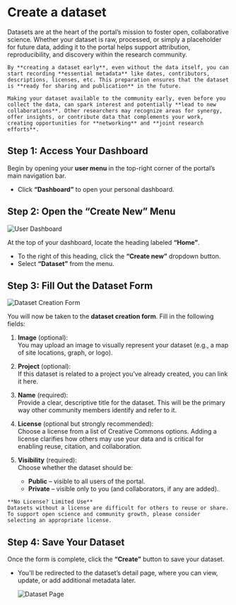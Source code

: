 # Create a dataset

Datasets are at the heart of the portal’s mission to foster open, collaborative science. Whether your dataset is raw, processed, or simply a placeholder for future data, adding it to the portal helps support attribution, reproducibility, and discovery within the research community.

```{tip}
By **creating a dataset early**, even without the data itself, you can start recording **essential metadata** like dates, contributors, descriptions, licenses, etc. This preparation ensures that the dataset is **ready for sharing and publication** in the future. 

Making your dataset available to the community early, even before you collect the data, can spark interest and potentially **lead to new collaborations**. Other researchers may recognize areas for synergy, offer insights, or contribute data that complements your work, creating opportunities for **networking** and **joint research efforts**.
```

## Step 1: Access Your Dashboard

Begin by opening your **user menu** in the top-right corner of the portal’s main navigation bar.

- Click **“Dashboard”** to open your personal dashboard.

## Step 2: Open the “Create New” Menu

![User Dashboard](/_static/tutorials/user_dashboard.png)

At the top of your dashboard, locate the heading labeled **“Home”**.

- To the right of this heading, click the **“Create new”** dropdown button.
- Select **“Dataset”** from the menu.

## Step 3: Fill Out the Dataset Form

![Dataset Creation Form](/_static/tutorials/create_dataset_page.png)

You will now be taken to the **dataset creation form**. Fill in the following fields:

1. **Image** (optional):  
You may upload an image to visually represent your dataset (e.g., a map of site locations, graph, or logo).

2. **Project** (optional):  
If this dataset is related to a project you’ve already created, you can link it here.

3. **Name** (required):  
Provide a clear, descriptive title for the dataset. This will be the primary way other community members identify and refer to it.

4. **License** (optional but strongly recommended):  
Choose a license from a list of Creative Commons options. Adding a license clarifies how others may use your data and is critical for enabling reuse, citation, and collaboration.

5. **Visibility** (required):  
Choose whether the dataset should be:

    - **Public** – visible to all users of the portal.
    - **Private** – visible only to you (and collaborators, if any are added).


```{attention}
**No License? Limited Use**  
Datasets without a license are difficult for others to reuse or share. To support open science and community growth, please consider selecting an appropriate license.

```

## Step 4: Save Your Dataset

Once the form is complete, click the **“Create”** button to save your dataset.

- You’ll be redirected to the dataset’s detail page, where you can view, update, or add additional metadata later.

    ![Dataset Page](/_static/tutorials/dataset_detail_page.png)